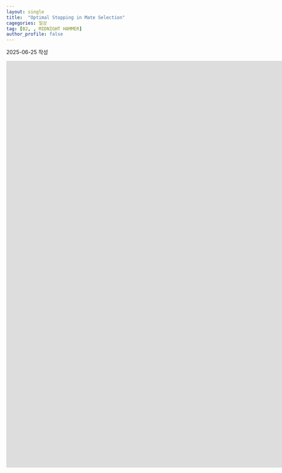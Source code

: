 ```yaml
---
layout: single
title:  "Optimal Stopping in Mate Selection"
cagegories: 일상
tag: [B2, , MIDNIGHT HAMMER]
author_profile: false
---
```

<p>2025-06-25 작성</p>

<iframe src="https://www.dvidshub.net/video/embed/967783" width="1920" height="1080" frameborder="0" allowtransparency allowfullscreen></iframe>